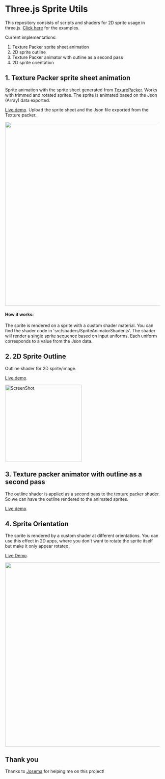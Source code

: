 # Three.js Sprite Utils
This repository consists of scripts and shaders for 2D sprite usage in three.js. [Click here](https://knowercoder.github.io/threejs-sprite-utils/) for the examples.

Current implementations:
1. Texture Packer sprite sheet animation
2. 2D sprite outline
3. Texture Packer animator with outline as a second pass
4. 2D sprite orientation

## 1. Texture Packer sprite sheet animation
Sprite animation with the sprite sheet generated from [TexurePacker](https://www.codeandweb.com/texturepacker). Works with trimmed and rotated sprites. The sprite is animated based on the Json (Array) data exported. 

[Live demo](https://knowercoder.github.io/threejs-sprite-utils/spriteAnimator.html). Upload the sprite sheet and the Json file exported from the Texture packer.

<img src="https://github.com/user-attachments/assets/b5f7c8ef-2d3a-483a-abef-03f38814b35b" width="600">

#### How it works:

The sprite is rendered on a sprite with a custom shader material. You can find the shader code in 'src/shaders/SpriteAnimatorShader.js'. The shader will render a single sprite sequence based on input uniforms. Each uniform corresponds to a value from the Json data.

## 2. 2D Sprite Outline
Outline shader for 2D sprite/image.

[Live demo](https://knowercoder.github.io/threejs-sprite-utils/sprite2DOutline.html).
<p align="left">
  <img src="https://github.com/user-attachments/assets/e8457af9-6348-42ae-b3f0-c8c1c9afc23a" alt="ScreenShot" width="250"/>
</p>

## 3. Texture packer animator with outline as a second pass
The outline shader is applied as a second pass to the texture packer shader. So we can have the outline rendered to the animated sprites.

[Live demo](https://knowercoder.github.io/threejs-sprite-utils/spriteAnimatorOutline.html).

## 4. Sprite Orientation
The sprite is rendered by a custom shader at different orientations. You can use this effect in 2D apps, where you don't want to rotate the sprite itself but make it only appear rotated.

[Live Demo](https://knowercoder.github.io/threejs-sprite-utils/spriteOrientation.html).

<img src="https://github.com/user-attachments/assets/e2a309de-03c0-46fb-84db-2f3a1f22bc4b" width="600">


## Thank you
Thanks to [Josema](https://github.com/Josema) for helping me on this project!


